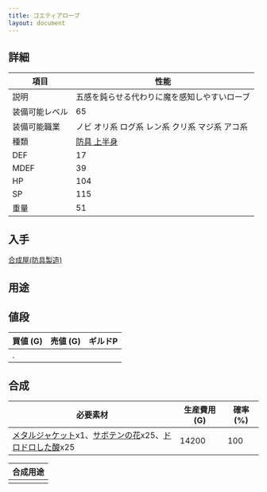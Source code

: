 ```yaml
---
title: ゴエティアローブ
layout: document
---
```

## 詳細

|項目|性能|
|---|---|
|説明|五感を鈍らせる代わりに魔を感知しやすいローブ|
|装備可能レベル|65|
|装備可能職業|ノビ オリ系 ログ系 レン系 クリ系 マジ系 アコ系|
|種類|[防具 上半身](防具(上半身))|
|DEF|17|
|MDEF|39|
|HP|104|
|SP|115|
|重量|51|

## 入手

[合成屋(防具製造)](合成屋(防具製造))

## 用途

## 値段

|買値 (G)|売値 (G)|ギルドP|
|---|---|---|
|.|||

## 合成

|必要素材|生産費用 (G)|確率 (%)|
|---|---|---|
|[メタルジャケット](メタルジャケット)x1、[サボテンの花](サボテンの花)x25、[ドロドロした酸](ドロドロした酸)x25|14200|100|

|合成用途|
|---|
||
